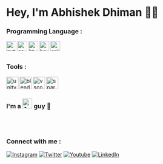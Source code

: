 # Hey, I'm Abhishek Dhiman :raising_hand_man:

### Programming Language :

[<img align="left" alt="python" width="26px" src="https://simpleicons.org/icons/python.svg" />][notepad-clone]
[<img align="left" alt="css3" width="26px" src="https://simpleicons.org/icons/css3.svg" />][css-static]
[<img align="left" alt="html5" width="26px" src="https://simpleicons.org/icons/html5.svg" />][html-selectors]
[<img align="left" alt="bootstrap" width="26px" src="https://simpleicons.org/icons/bootstrap.svg" />][tindog]
<img align="left" alt="cplusplus" width="26px" src="https://simpleicons.org/icons/cplusplus.svg" />

<br/>
<br/>


### Tools :
[<img align="left" width="32" alt="unity" src="https://simpleicons.org/icons/unity.svg" />][unity2d-game]
<img  align="left" width="32"  alt="blender" src="https://simpleicons.org/icons/blender.svg" />
<img  align="left" width="32" alt="vscode" src="https://simpleicons.org/icons/visualstudiocode.svg" />
<img  align="left" width="32" alt="sparkar" src="https://simpleicons.org/icons/sparkar.svg" />

<br/>
<br/>

### I'm a <img alt="Android"  width="26px" src="https://img-premium.flaticon.com/png/512/270/270780.png?token=exp=1621029551~hmac=f429671f8d9c923610b91724d94706ad" />  guy :iphone:

<br/>
<br/>


### Connect with me : 

[<img alt="Instagram" src="https://img.shields.io/badge/Instagram-%23E4405F.svg?&style=for-the-badge&logo=Instagram&logoColor=white"/>][ig]
[<img alt="Twitter" src="https://img.shields.io/badge/Twitter-%231DA1F2.svg?&style=for-the-badge&logo=Twitter&logoColor=white"/>][twitter]
[<img alt="Youtube" src="https://img.shields.io/badge/Youtube-%23FF0000.svg?&style=for-the-badge&logo=YouTube&logoColor=white"/>][yt]
[<img alt="LinkedIn" src="https://img.shields.io/badge/Linkedin-%230077B5.svg?&style=for-the-badge&logo=linkedin&logoColor=white"/>][linkedin]


<!-- Keys & Values  -->
[notepad-clone]: https://github.com/abhishek-dhnma/Notepad-Clone
[helixjump-clone]: https://github.com/abhishek-dhnma/HelixJumpClone
[tindog]: https://github.com/abhishek-dhnma/my-first-website
[css-static]: https://github.com/abhishek-dhnma/CSS-static-and-relative-concepts
[html-selectors]: https://github.com/abhishek-dhnma/Monkey-using-html-selectoors
[unity2d-game]: https://github.com/abhishek-dhnma/HelixJumpClone
[linkedin]: https://www.linkedin.com/in/abhishek-dhiman-1a9091185/
[yt]: https://www.youtube.com/channel/UCN3VRbRUrFDqvFC-IHppScA
[ig]: https://www.instagram.com/abhishek.devvv/
[twitter]: https://twitter.com/Abhishe46379875
